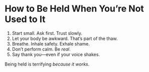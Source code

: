 # How to Be Held When You’re Not Used to It

1. Start small. Ask first. Trust slowly.
2. Let your body be awkward. That’s part of the thaw.
3. Breathe. Inhale safety. Exhale shame.
4. Don’t perform calm. Be *real*.
5. Say thank you—even if your voice shakes.

Being held is terrifying *because it works*.
